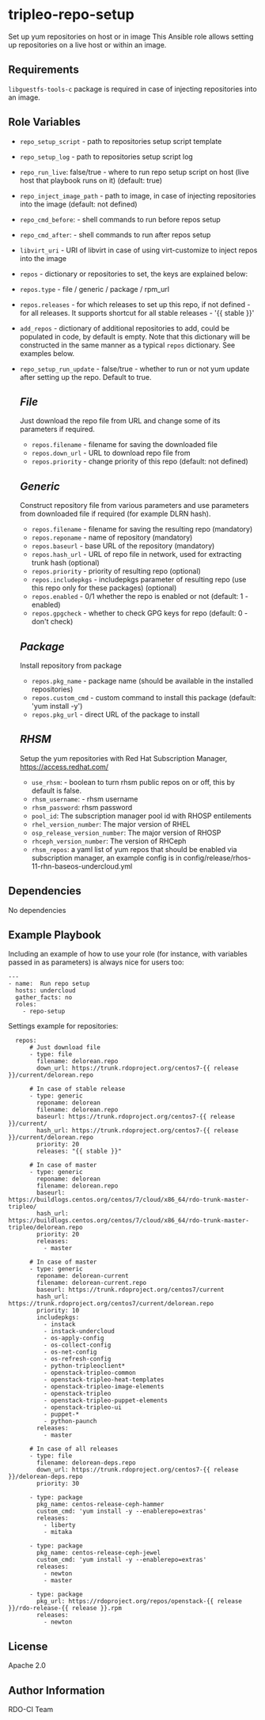 tripleo-repo-setup
=========

Set up yum repositories on host or in image
This Ansible role allows setting up repositories on a live host or within an image.

Requirements
------------
`libguestfs-tools-c` package is required in case of injecting repositories into an image.

Role Variables
--------------

* `repo_setup_script` - path to repositories setup script template
* `repo_setup_log` - path to repositories setup script log
* `repo_run_live`: false/true - where to run repo setup script on host (live host that playbook
                                runs on it) (default: true)
* `repo_inject_image_path` - path to image, in case of injecting repositories into the image
                             (default: not defined)
* `repo_cmd_before`:  - shell commands to run before repos setup
* `repo_cmd_after`: - shell commands to run after repos setup
* `libvirt_uri` - URI of libvirt in case of using virt-customize to inject repos into the image
* `repos` - dictionary or repositories to set, the keys are explained below:
* `repos.type` - file / generic / package / rpm_url
* `repos.releases` - for which releases to set up this repo, if not defined - for all releases.
                     It supports shortcut for all stable releases - '{{ stable }}'
* `add_repos` - dictionary of additional repositories to add, could be populated in code, by
                default is empty. Note that this dictionary will be constructed in the same manner
                as a typical `repos` dictionary. See examples below.
* `repo_setup_run_update` - false/true - whether to run or not yum update after setting up the repo.
                            Default to true.


  *File*
  ------
  Just download the repo file from URL and change some of its parameters if required.
    * `repos.filename` - filename for saving the downloaded file
    * `repos.down_url` - URL to download repo file from
    * `repos.priority` - change priority of this repo (default: not defined)

  *Generic*
  ------
  Construct repository file from various parameters and use parameters from downloaded file
  if required (for example DLRN hash).
    * `repos.filename` - filename for saving the resulting repo (mandatory)
    * `repos.reponame` - name of repository (mandatory)
    * `repos.baseurl` - base URL of the repository (mandatory)
    * `repos.hash_url` - URL of repo file in network, used for extracting trunk hash (optional)
    * `repos.priority` - priority of resulting repo (optional)
    * `repos.includepkgs` - includepkgs parameter of resulting repo (use this repo only for these
                            packages) (optional)
    * `repos.enabled` - 0/1 whether the repo is enabled or not (default: 1 - enabled)
    * `repos.gpgcheck` - whether to check GPG keys for repo (default: 0 - don't check)

  *Package*
  ------
  Install repository from package
    * `repos.pkg_name` - package name (should be available in the installed repositories)
    * `repos.custom_cmd` - custom command to install this package (default: 'yum install -y')
    * `repos.pkg_url` - direct URL of the package to install

  *RHSM*
  -----
  Setup the yum repositories with Red Hat Subscription Manager, https://access.redhat.com/
    * `use_rhsm`: - boolean to turn rhsm public repos on or off, this by default is false.
    * `rhsm_username`: - rhsm username
    * `rhsm_password`: rhsm password
    * `pool_id`: The subscription manager pool id with RHOSP entilements
    * `rhel_version_number`: The major version of RHEL
    * `osp_release_version_number`: The major version of RHOSP
    * `rhceph_version_number`: The version of RHCeph
    * `rhsm_repos`: a yaml list of yum repos that should be enabled via subscription manager, an
                    example config is in config/release/rhos-11-rhn-baseos-undercloud.yml

Dependencies
------------

No dependencies

Example Playbook
----------------

Including an example of how to use your role (for instance, with variables passed in as
parameters) is always nice for users too:

    ---
    - name:  Run repo setup
      hosts: undercloud
      gather_facts: no
      roles:
        - repo-setup

Settings example for repositories:

      repos:
          # Just download file
          - type: file
            filename: delorean.repo
            down_url: https://trunk.rdoproject.org/centos7-{{ release }}/current/delorean.repo

          # In case of stable release
          - type: generic
            reponame: delorean
            filename: delorean.repo
            baseurl: https://trunk.rdoproject.org/centos7-{{ release }}/current/
            hash_url: https://trunk.rdoproject.org/centos7-{{ release }}/current/delorean.repo
            priority: 20
            releases: "{{ stable }}"

          # In case of master
          - type: generic
            reponame: delorean
            filename: delorean.repo
            baseurl: https://buildlogs.centos.org/centos/7/cloud/x86_64/rdo-trunk-master-tripleo/
            hash_url: https://buildlogs.centos.org/centos/7/cloud/x86_64/rdo-trunk-master-tripleo/delorean.repo
            priority: 20
            releases:
              - master

          # In case of master
          - type: generic
            reponame: delorean-current
            filename: delorean-current.repo
            baseurl: https://trunk.rdoproject.org/centos7/current
            hash_url: https://trunk.rdoproject.org/centos7/current/delorean.repo
            priority: 10
            includepkgs:
              - instack
              - instack-undercloud
              - os-apply-config
              - os-collect-config
              - os-net-config
              - os-refresh-config
              - python-tripleoclient*
              - openstack-tripleo-common
              - openstack-tripleo-heat-templates
              - openstack-tripleo-image-elements
              - openstack-tripleo
              - openstack-tripleo-puppet-elements
              - openstack-tripleo-ui
              - puppet-*
              - python-paunch
            releases:
              - master

          # In case of all releases
          - type: file
            filename: delorean-deps.repo
            down_url: https://trunk.rdoproject.org/centos7-{{ release }}/delorean-deps.repo
            priority: 30

          - type: package
            pkg_name: centos-release-ceph-hammer
            custom_cmd: 'yum install -y --enablerepo=extras'
            releases:
              - liberty
              - mitaka

          - type: package
            pkg_name: centos-release-ceph-jewel
            custom_cmd: 'yum install -y --enablerepo=extras'
            releases:
              - newton
              - master

          - type: package
            pkg_url: https://rdoproject.org/repos/openstack-{{ release }}/rdo-release-{{ release }}.rpm
            releases:
              - newton


License
-------

Apache 2.0

Author Information
------------------

RDO-CI Team
